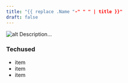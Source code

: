 ```yaml
---
title: "{{ replace .Name "-" " " | title }}"
draft: false
---
```

![alt](//via.placeholder.com/640x150)
Description...
### Techused
* item
* item
* item